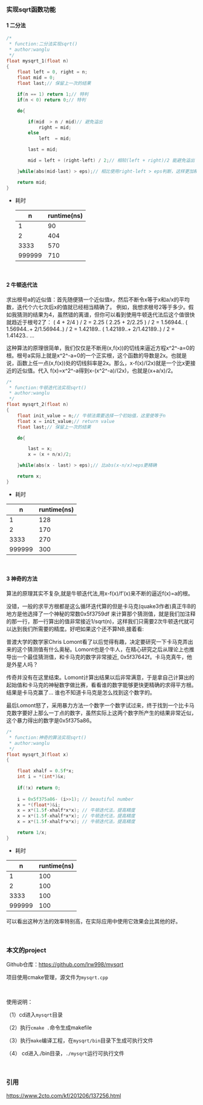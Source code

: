 ### 实现sqrt函数功能

#### 1 二分法

```c++
/*
 * function:二分法实现sqrt()
 * author:wanglu
 */
float mysqrt_1(float n)
{
    float left = 0, right = n;
    float mid = 0;
    float last;// 保留上一次的结果

    if(n == 1) return 1;// 特判
    if(n < 0) return 0;// 特判

    do{

        if(mid  > n / mid)// 避免溢出
            right = mid;
        else
            left  = mid;

        last = mid;

        mid = left + (right-left) / 2;// 相较(left + right)/2 能避免溢出

    }while(abs(mid-last) > eps);// 相比使用right-left > eps判断，这样更加精确

    return mid;
}
```

- 耗时

  | n      | runtime(ns) |
  | ------ | ----------- |
  | 1      | 90          |
  | 2      | 404         |
  | 3333   | 570         |
  | 999999 | 710         |

  ​                                       

#### 2 牛顿迭代法

求出根号a的近似值：首先随便猜一个近似值x，然后不断令x等于x和a/x的平均数，迭代个六七次后x的值就已经相当精确了。
例如，我想求根号2等于多少。假如我猜测的结果为4，虽然错的离谱，但你可以看到使用牛顿迭代法后这个值很快就趋近于根号2了：
( 4 + 2/4 ) / 2 = 2.25
( 2.25 + 2/2.25 ) / 2 = 1.56944..
( 1.56944..+ 2/1.56944..) / 2 = 1.42189..
( 1.42189..+ 2/1.42189..) / 2 = 1.41423..
…

这种算法的原理很简单，我们仅仅是不断用(x,f(x))的切线来逼近方程x^2^-a=0的根。根号a实际上就是x^2^-a=0的一个正实根，这个函数的导数是2x。也就是说，函数上任一点(x,f(x))处的切线斜率是2x。那么，x-f(x)/(2x)就是一个比x更接近的近似值。代入 f(x)=x^2^-a得到x-(x^2^-a)/(2x)，也就是(x+a/x)/2。



```c++
/*
 * function:牛顿迭代法实现sqrt()
 * author:wanglu
 */
float mysqrt_2(float n)
{
    float init_value = n;// 牛顿法需要选择一个初始值，这里使等于n
    float x = init_value;// return value
    float last;// 保留上一次的结果

    do{

        last = x;
        x = (x + n/x)/2;

    }while(abs(x - last) > eps);// 比abs(x-n/x)>eps更精确

    return x;
}
```

- 耗时

| n      | runtime(ns) |
| ------ | ----------- |
| 1      | 128         |
| 2      | 170         |
| 3333   | 270         |
| 999999 | 300         |

​                                     

#### 3 神奇的方法

算法的原理其实不复杂,就是牛顿迭代法,用x-f(x)/f’(x)来不断的逼近f(x)=a的根。

没错，一般的求平方根都是这么循环迭代算的但是卡马克(quake3作者)真正牛B的地方是他选择了一个神秘的常数0x5f3759df 来计算那个猜测值，就是我们加注释的那一行，那一行算出的值非常接近1/sqrt(n)，这样我们只需要2次牛顿迭代就可以达到我们所需要的精度。好吧如果这个还不算NB,接着看:

普渡大学的数学家Chris Lomont看了以后觉得有趣，决定要研究一下卡马克弄出来的这个猜测值有什么奥秘。Lomont也是个牛人，在精心研究之后从理论上也推导出一个最佳猜测值，和卡马克的数字非常接近, 0x5f37642f。卡马克真牛，他是外星人吗？

传奇并没有在这里结束。Lomont计算出结果以后非常满意，于是拿自己计算出的起始值和卡马克的神秘数字做比赛，看看谁的数字能够更快更精确的求得平方根。结果是卡马克赢了… 谁也不知道卡马克是怎么找到这个数字的。

最后Lomont怒了，采用暴力方法一个数字一个数字试过来，终于找到一个比卡马克数字要好上那么一丁点的数字，虽然实际上这两个数字所产生的结果非常近似，这个暴力得出的数字是0x5f375a86。

```c++
/*
 * function:神奇的算法实现sqrt()
 * author:wanglu
 */
float mysqrt_3(float x)
{

    float xhalf = 0.5f*x;
    int i = *(int*)&x; 
    
    if(!x) return 0;
    
    i = 0x5f375a86- (i>>1); // beautiful number
    x = *(float*)&i; 
    x = x*(1.5f-xhalf*x*x); // 牛顿迭代法，提高精度
    x = x*(1.5f-xhalf*x*x); // 牛顿迭代法，提高精度
    x = x*(1.5f-xhalf*x*x); // 牛顿迭代法，提高精度

    return 1/x;
}
```

- 耗时

| n      | runtime(ns) |
| ------ | ----------- |
| 1      | 100         |
| 2      | 100         |
| 3333   | 100         |
| 999999 | 100         |

可以看出这种方法的效率特别高，在实际应用中使用它效果会比其他的好。

​                               

### 本文的project      

Github仓库：https://github.com/lrw998/mysqrt

项目使用cmake管理，源文件为`mysqrt.cpp`

​                     

使用说明：

（1）cd进入`mysqrt`目录

（2）执行`cmake .`命令生成makefile

（3）执行`make`编译工程，在`mysqrt/bin`目录下生成可执行文件

（4） cd进入./bin目录，`./mysqrt`运行可执行文件

​                      

### 引用

https://www.2cto.com/kf/201206/137256.html

